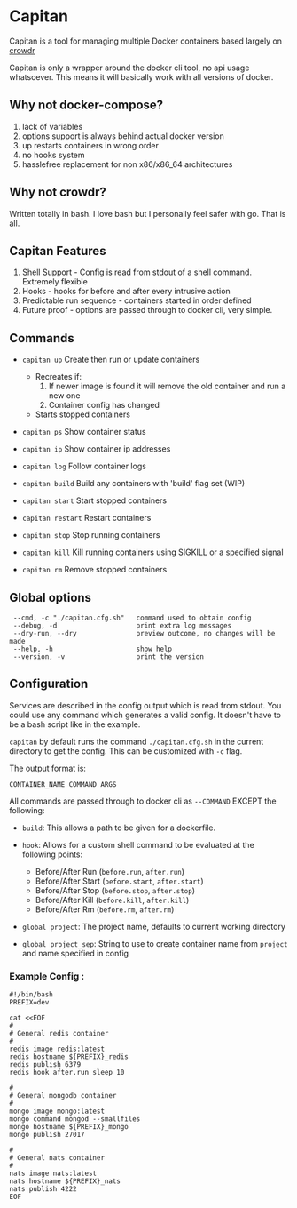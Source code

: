 # Capitan

Capitan is a tool for managing multiple Docker containers based largely on [crowdr](https://github.com/polonskiy/crowdr)

Capitan is only a wrapper around the docker cli tool, no api usage whatsoever.
This means it will basically work with all versions of docker.

## Why not docker-compose?

1. lack of variables
2. options support is always behind actual docker version
3. up restarts containers in wrong order
4. no hooks system
5. hasslefree replacement for non x86/x86_64 architectures

## Why not crowdr?

Written totally in bash. I love bash but I personally feel safer with go. That is all.

## Capitan Features

1. Shell Support - Config is read from stdout of a shell command. Extremely flexible
2. Hooks - hooks for before and after every intrusive action
3. Predictable run sequence - containers started in order defined
4. Future proof - options are passed through to docker cli, very simple.

## Commands

- `capitan up`		Create then run or update containers 
    - Recreates if:
        1. If newer image is found it will remove the old container and run a new one
        2. Container config has changed
    - Starts stopped containers
    
- `capitan ps`		Show container status

- `capitan ip`		Show container ip addresses

- `capitan log`     Follow container logs

- `capitan build`   Build any containers with 'build' flag set (WIP)

- `capitan start`   Start stopped containers

- `capitan restart`	Restart containers

- `capitan stop`	Stop running containers

- `capitan kill`	Kill running containers using SIGKILL or a specified signal

- `capitan rm`		Remove stopped containers
     
## Global options
     --cmd, -c "./capitan.cfg.sh"	command used to obtain config
     --debug, -d				    print extra log messages
     --dry-run, --dry			    preview outcome, no changes will be made
     --help, -h				        show help
     --version, -v			        print the version
 
## Configuration

Services are described in the config output which is read from stdout.
You could use any command which generates a valid config. It doesn't have to be a bash script like in the example.

`capitan` by default runs the command `./capitan.cfg.sh` in the current directory to get the config. This can be customized with `-c` flag.

The output format is:

    CONTAINER_NAME COMMAND ARGS
 
All commands are passed through to docker cli as `--COMMAND` EXCEPT the following:

- `build`: This allows a path to be given for a dockerfile.

- `hook`: Allows for a custom shell command to be evaluated at the following points:

    - Before/After Run (`before.run`, `after.run`)
    - Before/After Start (`before.start`, `after.start`)
    - Before/After Stop (`before.stop`, `after.stop`)
    - Before/After Kill (`before.kill`, `after.kill`)
    - Before/After Rm (`before.rm`, `after.rm`)

- `global project`: The project name, defaults to current working directory

- `global project_sep`: String to use to create container name from `project` and name specified in config


### Example Config :
    
    #!/bin/bash
    PREFIX=dev
    
    cat <<EOF
    #
    # General redis container
    #
    redis image redis:latest
    redis hostname ${PREFIX}_redis
    redis publish 6379
    redis hook after.run sleep 10
    
    #
    # General mongodb container
    #
    mongo image mongo:latest
    mongo command mongod --smallfiles
    mongo hostname ${PREFIX}_mongo
    mongo publish 27017
    
    #
    # General nats container
    #
    nats image nats:latest
    nats hostname ${PREFIX}_nats
    nats publish 4222
    EOF


